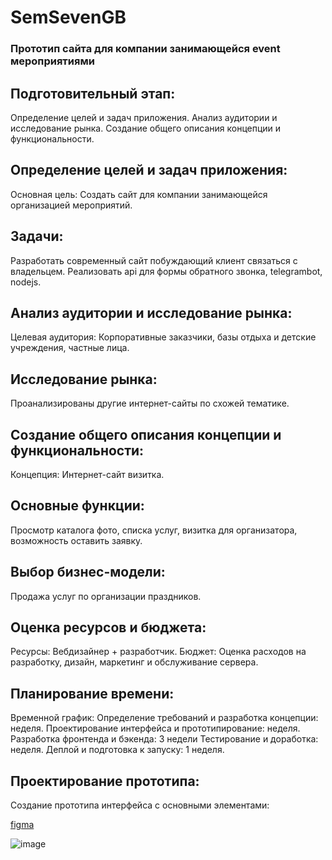 # SemSevenGB

### Прототип сайта для компании занимающейся event мероприятиями

## Подготовительный этап:

Определение целей и задач приложения.
Анализ аудитории и исследование рынка.
Создание общего описания концепции и функциональности.  

## Определение целей и задач приложения:

Основная цель:
Создать сайт для компании занимающейся организацией мероприятий.  

## Задачи:

Разработать современный сайт побуждающий клиент связаться с владельцем.
Реализовать api для формы обратного звонка, telegrambot, nodejs.  

## Анализ аудитории и исследование рынка:

Целевая аудитория:
Корпоративные заказчики, базы отдыха и детские учреждения, частные лица.  

## Исследование рынка:

Проанализированы другие интернет-сайты по схожей тематике.  

## Создание общего описания концепции и функциональности:  

Концепция:
Интернет-сайт визитка.

## Основные функции:
Просмотр каталога фото, списка услуг, визитка для организатора, возможность оставить заявку.  

## Выбор бизнес-модели:

Продажа услуг по организации праздников.  

## Оценка ресурсов и бюджета:

Ресурсы:
Вебдизайнер + разработчик.
Бюджет:
Оценка расходов на разработку, дизайн, маркетинг и обслуживание сервера.
## Планирование времени:

Временной график:
Определение требований и разработка концепции: неделя.
Проектирование интерфейса и прототипирование: неделя.
Разработка фронтенда и бэкенда: 3 недели
Тестирование и доработка: неделя.
Деплой и подготовка к запуску: 1 неделя.
## Проектирование прототипа:

Создание прототипа интерфейса с основными элементами:

[figma](https://www.figma.com/file/q9ao12U2GzIp8kWBwKniVy/Untitled?type=design&node-id=0%3A1&mode=design&t=VUYgiaDJqYGh4ozW-1)


![image](https://github.com/ScherbakovM/SemSevenGB/assets/109952823/391262c3-1841-4a47-8ecb-dadc6368c323)
